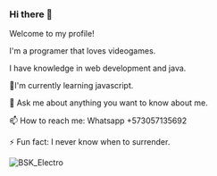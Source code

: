 ### Hi there 👋

Welcome to my profile! 

I'm a programer that loves videogames.

I have knowledge in web development and java.

🌱I'm currently learning javascript.

💬 Ask me about anything you want to know about me.

📫 How to reach me: Whatsapp +573057135692

⚡ Fun fact: I never know when to surrender.

![BSK_Electro](https://user-images.githubusercontent.com/59543451/236690966-02a4182e-cd7b-426d-932d-b0a283ae9c05.png)


<!--
**BSKeeper/BSKeeper** is a ✨ _special_ ✨ repository because its `README.md` (this file) appears on your GitHub profile.

Here are some ideas to get you started:

- 🔭 I’m currently working on ...
- 🌱 I’m currently learning ...
- 👯 I’m looking to collaborate on ...
- 🤔 I’m looking for help with ...
- 💬 Ask me about ...
- 📫 How to reach me: ...
- 😄 Pronouns: ...
- ⚡ Fun fact: ...
-->
